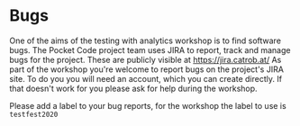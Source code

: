 # Bugs
One of the aims of the testing with analytics workshop is to find software bugs. The Pocket Code project team uses JIRA to report, track and manage bugs for the project. These are publicly visible at https://jira.catrob.at/ As part of the workshop you're welcome to report bugs on the project's JIRA site. To do you you will need an account, which you can create directly. If that doesn't work for you please ask for help during the workshop.

Please add a label to your bug reports, for the workshop the label to use is `testfest2020`

